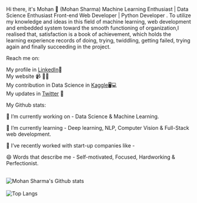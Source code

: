 Hi there, it's Mohan 👋 (Mohan Sharma)
Machine Learning Enthusiast | Data Science Enthusiast  Front-end Web Developer | Python Developer .
To utilize my knowledge and ideas in this field of machine learning, web development and embedded system toward the smooth functioning of organization,I realised that, satisfaction is a book of achievement, which holds the learning experience records of doing, trying, twiddling, getting failed, trying again and finally succeeding in the project.

Reach me on:

 My profile in [LinkedIn](www.linkedin.com/in/mohansharma077)💼<br>
 My website  📹 ✍🏾<br>
 My contribution in Data Science in [Kaggle](www.kaggle.com/mohansharma0777)🖥💻<br>
 My updates in [Twitter](www.twitter.com/mohansharma077) 💬<br>

My Github stats:

🔭 I’m currently working on - Data Science & Machine Learning.

🌱 I’m currently learning - Deep learning, NLP, Computer Vision & Full-Stack web development.

👯 I’ve recently worked with start-up companies like - 

😄 Words that describe me - Self-motivated, Focused, Hardworking & Perfectionist.
<br><br>

![Mohan Sharma's Github stats](https://github-readme-stats.vercel.app/api?username=mohansharma077&theme=highcontrast&show_icons=true&count_private=true)
<br><br>
![Top Langs](https://github-readme-stats.vercel.app/api/top-langs/?username=mohansharma077&theme=tokyonight)
